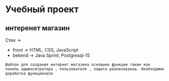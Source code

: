 # Учебный проект 

## интеренет магазин

Стек -> 
*    front -> HTML, CSS, JavaScript
*    bekend -> Java Sprint, Postgresql-15

    Шаблон для создания интернет магазина основыне функции такие как панель админситратора , пользователя , защита реализованна. Необходима доработка функционала 